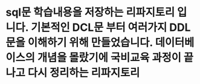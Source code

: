 # sql문 학습내용을 저장하는 리파지토리 입니다. 기본적인 DCL문 부터 여러가지 DDL문을 이해하기 위해 만들었습니다. 데이터베이스의 개념을 몰랐기에 국비교육 과정이 끝나고 다시 정리하는 리파지토리
